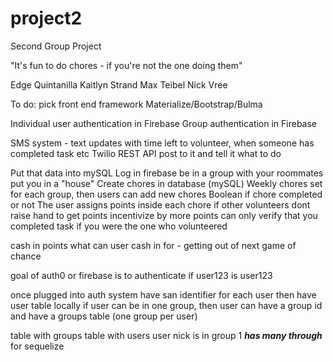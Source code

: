 # project2
Second Group Project

"It's fun to do chores - if you're not the one doing them"

Edge Quintanilla
Kaitlyn Strand
Max Teibel
Nick Vree

To do: pick front end framework Materialize/Bootstrap/Bulma 

Individual user authentication in Firebase
Group authentication in Firebase

SMS system - text updates with time left to volunteer, when someone has completed task etc
Twilio REST API post to it and tell it what to do

Put that data into mySQL
Log in firebase be in a group with your roommates
put you in a "house"
Create chores in database (mySQL)
Weekly chores set for each group, then users can add new chores
Boolean if chore completed or not
The user assigns points inside each chore
if other volunteers dont raise hand to get points
incentivize by more points
can only verify that you completed task if you were the one who volunteered

cash in points
what can user cash in for - getting out of next game of chance 

goal of auth0 or firebase is to authenticate if user123 is user123

once plugged into auth system have san identifier for each user
then have user table locally
if user can be in one group, then user can have a group id and have a groups table (one group per user)

table with groups
table with users
user nick is in group 1
***has many through*** for sequelize 
